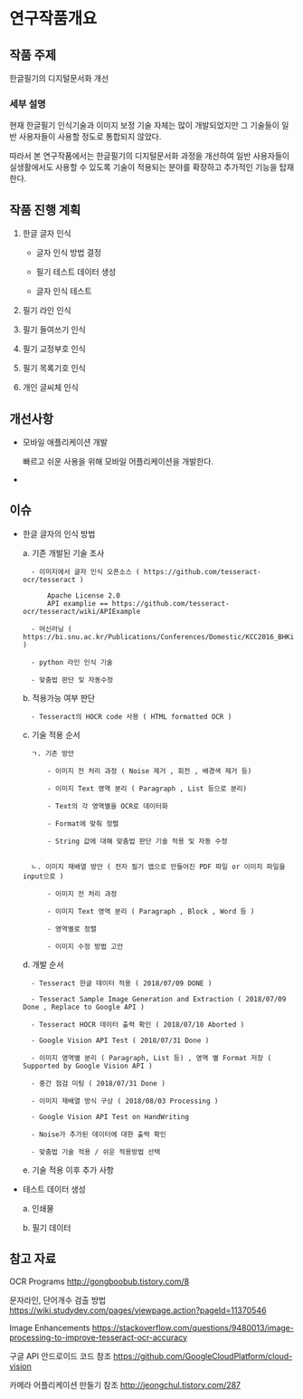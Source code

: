 # 연구작품개요

## 작품 주제

한글필기의 디지털문서화 개선

### 세부 설명

현재 한글필기 인식기술과 이미지 보정 기술 자체는 많이 개발되었지만 그 기술들이 일반 사용자들이 사용할 정도로 통합되지 않았다.

따라서 본 연구작품에서는 한글필기의 디지털문서화 과정을 개선하여 일반 사용자들이 실생활에서도 사용할 수 있도록 기술이 적용되는 분야를 확장하고 추가적인 기능을 탑재한다.


## 작품 진행 계획

1. 한글 글자 인식

	- 글자 인식 방법 결정

	- 필기 테스트 데이터 생성

	- 글자 인식 테스트

2. 필기 라인 인식

3. 필기 들여쓰기 인식

4. 필기 교정부호 인식

5. 필기 목록기호 인식

6. 개인 글씨체 인식

## 개선사항

* 모바일 애플리케이션 개발

  빠르고 쉬운 사용을 위해 모바일 어플리케이션을 개발한다.

* 


## 이슈

* 한글 글자의 인식 방법

	a. 기존 개발된 기술 조사

		- 이미지에서 글자 인식 오픈소스 ( https://github.com/tesseract-ocr/tesseract )

			Apache License 2.0
			API examplie == https://github.com/tesseract-ocr/tesseract/wiki/APIExample 

		- 머신러닝 ( https://bi.snu.ac.kr/Publications/Conferences/Domestic/KCC2016_BHKim.pdf )

		- python 라인 인식 기술

		- 맞춤법 판단 및 자동수정

	b. 적용가능 여부 판단
	
		- Tesseract의 HOCR code 사용 ( HTML formatted OCR )

	c. 기술 적용 순서 

		ㄱ. 기존 방안

			- 이미지 전 처리 과정 ( Noise 제거 , 회전 , 배경색 제거 등)

			- 이미지 Text 영역 분리 ( Paragraph , List 등으로 분리)

			- Text의 각 영역별을 OCR로 데이터화

			- Format에 맞춰 정렬

			- String 값에 대해 맞춤법 판단 기술 적용 및 자동 수정


		ㄴ. 이미지 재배열 방안 ( 전자 필기 앱으로 만들어진 PDF 파일 or 이미지 파일을 input으로 )

			- 이미지 전 처리 과정

			- 이미지 Text 영역 분리 ( Paragraph , Block , Word 등 )

			- 영역별로 정렬

			- 이미지 수정 방법 고안



	d. 개발 순서

		- Tesseract 한글 데이터 적용 ( 2018/07/09 DONE )

		- Tesseract Sample Image Generation and Extraction ( 2018/07/09 Done , Replace to Google API )

		- Tesseract HOCR 데이터 출력 확인 ( 2018/07/10 Aborted )

		- Google Vision API Test ( 2018/07/31 Done )

		- 이미지 영역별 분리 ( Paragraph, List 등) , 영역 별 Format 저장 ( Supported by Google Vision API )

		- 중간 점검 미팅 ( 2018/07/31 Done )

		- 이미지 재배열 방식 구상 ( 2018/08/03 Processing )

		- Google Vision API Test on HandWriting

		- Noise가 추가된 데이터에 대한 출력 확인

		- 맞춤법 기술 적용 / 쉬운 적용방법 선택


	e. 기술 적용 이후 추가 사항



* 테스트 데이터 생성

	a. 인쇄물

	b. 필기 데이터 

## 참고 자료

OCR Programs
http://gongboobub.tistory.com/8

문자라인, 단어개수 검출 방법
https://wiki.studydev.com/pages/viewpage.action?pageId=11370546

Image Enhancements
https://stackoverflow.com/questions/9480013/image-processing-to-improve-tesseract-ocr-accuracy


구글 API 안드로이드 코드 참조
https://github.com/GoogleCloudPlatform/cloud-vision


카메라 어플리케이션 만들기 참조
http://jeongchul.tistory.com/287
